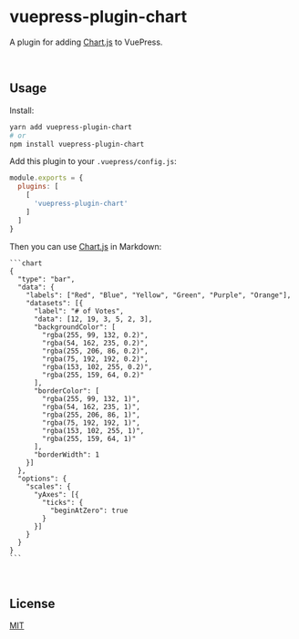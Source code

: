 # vuepress-plugin-chart

A plugin for adding [Chart.js](https://www.chartjs.org) to VuePress.

&nbsp;

## Usage

Install:

```bash
yarn add vuepress-plugin-chart
# or
npm install vuepress-plugin-chart
```

Add this plugin to your `.vuepress/config.js`:

```js
module.exports = {
  plugins: [
    [
      'vuepress-plugin-chart'
    ]
  ]
}
```

Then you can use [Chart.js](https://www.chartjs.org) in Markdown:

<pre><code class="json">```chart
{
  "type": "bar",
  "data": {
    "labels": ["Red", "Blue", "Yellow", "Green", "Purple", "Orange"],
    "datasets": [{
      "label": "# of Votes",
      "data": [12, 19, 3, 5, 2, 3],
      "backgroundColor": [
        "rgba(255, 99, 132, 0.2)",
        "rgba(54, 162, 235, 0.2)",
        "rgba(255, 206, 86, 0.2)",
        "rgba(75, 192, 192, 0.2)",
        "rgba(153, 102, 255, 0.2)",
        "rgba(255, 159, 64, 0.2)"
      ],
      "borderColor": [
        "rgba(255, 99, 132, 1)",
        "rgba(54, 162, 235, 1)",
        "rgba(255, 206, 86, 1)",
        "rgba(75, 192, 192, 1)",
        "rgba(153, 102, 255, 1)",
        "rgba(255, 159, 64, 1)"
      ],
      "borderWidth": 1
    }]
  },
  "options": {
    "scales": {
      "yAxes": [{
        "ticks": {
          "beginAtZero": true
        }
      }]
    }
  }
}
```
</code></pre>

&nbsp;

## License

[MIT](LICENSE)